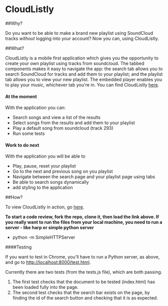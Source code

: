 # CloudListly

##Why?

Do you want to be able to make a brand new playlist using SoundCloud tracks *without* logging into your account? Now you can, using CloudListly.

##What?

CloudListly is a mobile first application which gives you the opportunity to create your own playlist using tracks from soundcloud. The tabbed components makes it easy to navigate the app: the search tab allows you to search SoundCloud for tracks and add them to your playlist; and the playlist tab allows you to view your new playlist. The embedded player enables you to play your music, whichever tab you're in.  You can find CloudListly [here](http://codersindev.github.io/CloudListly/).  

#### At the moment

With the application you can:

* Search songs and view a list of the results
* Select songs from the results and add them to your playlist
* Play a default song from soundcloud (track 293)
* Run some tests

#### Work to do next

With the application you will be able to

* Play, pause, reset your playlist
* Go to the next and previous song on you playlist
* Navigate between the search page and your playlist page using tabs
* Be able to search songs dynamically
* add styling to the application

##How?

To view CloudListly in action, go [here](http://codersindev.github.io/CloudListly/). 

**To start a code review, fork the repo, clone it, then load the link above. If you really want to run the files from your local machine, you need to run a server - like harp or simple python server**  

* python -m SimpleHTTPServer
 
####Testing

If you want to test in Chrome, you'll have to run a Python server, as above, and go to [http://localhost:8000/test.html](http://localhost:8000/test.html).

Currently there are two tests (from the tests.js file), which are both passing.
1. The first test checks that the document to be tested (index.html) has been loaded fully into the page.
2. The second test checks that the search bar exists on the page, by finding the id of the search button and checking that it is as expected.
